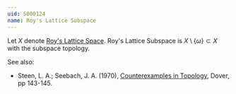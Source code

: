 ```yaml
---
uid: S000124
name: Roy's Lattice Subspace
---
```

Let $X$ denote [Roy's Lattice Space](/brubeck/spaces/roys-lattice-space/). Roy's Lattice Subspace is $X \setminus \{\omega\} \subset X$ with the subspace topology.

See also:

* Steen, L. A.; Seebach, J. A. (1970), [Counterexamples in Topology](http://books.google.com/books/about/Counterexamples_in_Topology.html?id=DkEuGkOtSrUC), Dover, pp 143-145.

